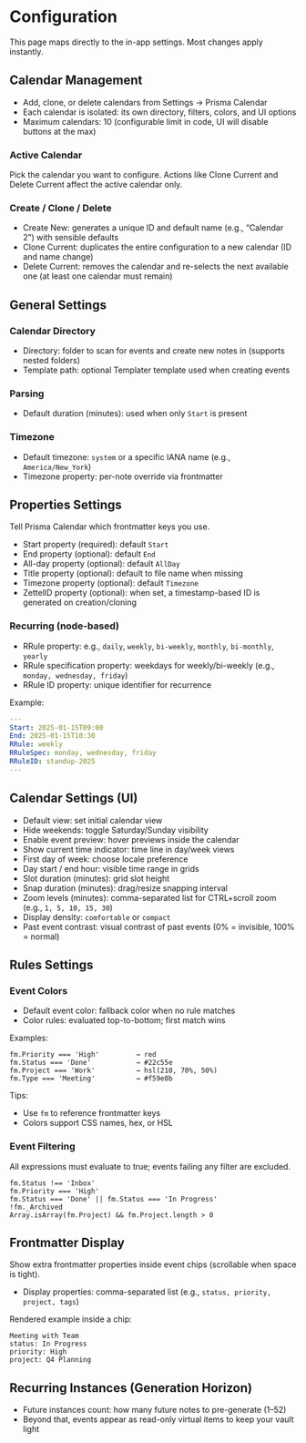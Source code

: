 # Configuration

This page maps directly to the in-app settings. Most changes apply instantly.

## Calendar Management

- Add, clone, or delete calendars from Settings → Prisma Calendar
- Each calendar is isolated: its own directory, filters, colors, and UI options
- Maximum calendars: 10 (configurable limit in code, UI will disable buttons at the max)

### Active Calendar

Pick the calendar you want to configure. Actions like Clone Current and Delete Current affect the active calendar only.

### Create / Clone / Delete

- Create New: generates a unique ID and default name (e.g., “Calendar 2”) with sensible defaults
- Clone Current: duplicates the entire configuration to a new calendar (ID and name change)
- Delete Current: removes the calendar and re-selects the next available one (at least one calendar must remain)

## General Settings

### Calendar Directory

- Directory: folder to scan for events and create new notes in (supports nested folders)
- Template path: optional Templater template used when creating events

### Parsing

- Default duration (minutes): used when only `Start` is present

### Timezone

- Default timezone: `system` or a specific IANA name (e.g., `America/New_York`)
- Timezone property: per-note override via frontmatter

## Properties Settings

Tell Prisma Calendar which frontmatter keys you use.

- Start property (required): default `Start`
- End property (optional): default `End`
- All-day property (optional): default `AllDay`
- Title property (optional): default to file name when missing
- Timezone property (optional): default `Timezone`
- ZettelID property (optional): when set, a timestamp-based ID is generated on creation/cloning

### Recurring (node-based)

- RRule property: e.g., `daily`, `weekly`, `bi-weekly`, `monthly`, `bi-monthly`, `yearly`
- RRule specification property: weekdays for weekly/bi-weekly (e.g., `monday, wednesday, friday`)
- RRule ID property: unique identifier for recurrence

Example:

```yaml
---
Start: 2025-01-15T09:00
End: 2025-01-15T10:30
RRule: weekly
RRuleSpec: monday, wednesday, friday
RRuleID: standup-2025
---
```

## Calendar Settings (UI)

- Default view: set initial calendar view
- Hide weekends: toggle Saturday/Sunday visibility
- Enable event preview: hover previews inside the calendar
- Show current time indicator: time line in day/week views
- First day of week: choose locale preference
- Day start / end hour: visible time range in grids
- Slot duration (minutes): grid slot height
- Snap duration (minutes): drag/resize snapping interval
- Zoom levels (minutes): comma-separated list for CTRL+scroll zoom (e.g., `1, 5, 10, 15, 30`)
- Display density: `comfortable` or `compact`
- Past event contrast: visual contrast of past events (0% = invisible, 100% = normal)

## Rules Settings

### Event Colors

- Default event color: fallback color when no rule matches
- Color rules: evaluated top-to-bottom; first match wins

Examples:

```text
fm.Priority === 'High'         → red
fm.Status === 'Done'           → #22c55e
fm.Project === 'Work'          → hsl(210, 70%, 50%)
fm.Type === 'Meeting'          → #f59e0b
```

Tips:
- Use `fm` to reference frontmatter keys
- Colors support CSS names, hex, or HSL

### Event Filtering

All expressions must evaluate to true; events failing any filter are excluded.

```text
fm.Status !== 'Inbox'
fm.Priority === 'High'
fm.Status === 'Done' || fm.Status === 'In Progress'
!fm._Archived
Array.isArray(fm.Project) && fm.Project.length > 0
```

## Frontmatter Display

Show extra frontmatter properties inside event chips (scrollable when space is tight).

- Display properties: comma-separated list (e.g., `status, priority, project, tags`)

Rendered example inside a chip:

```
Meeting with Team
status: In Progress
priority: High
project: Q4 Planning
```

## Recurring Instances (Generation Horizon)

- Future instances count: how many future notes to pre-generate (1–52)
- Beyond that, events appear as read-only virtual items to keep your vault light
